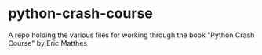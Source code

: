 # python-crash-course

A repo holding the various files for working through the book "Python Crash Course" by Eric Matthes
